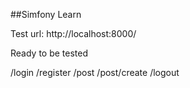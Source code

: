 ##Simfony Learn

Test url:
http://localhost:8000/

Ready to be tested

/login
/register
/post
/post/create
/logout